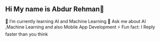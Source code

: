 ## Hi My name is Abdur Rehman👋

🌱 I’m currently learning AI and Machine Learning 
💬 Ask me about AI ,Machine Learning and also Mobile App Development
⚡ Fun fact: I Reply faster than you think
<!--
**Abdurrehman4u/Abdurrehman4u** is a ✨ _special_ ✨ repository because its `README.md` (this file) appears on your GitHub profile.

Here are some ideas to get you started:

- 🔭 I’m currently working on ...
- 👯 I’m looking to collaborate on ...
- 🤔 I’m looking for help with ...
- 📫 How to reach me: ...
- 😄 Pronouns: ...
- ⚡ Fun fact: ...
-->

